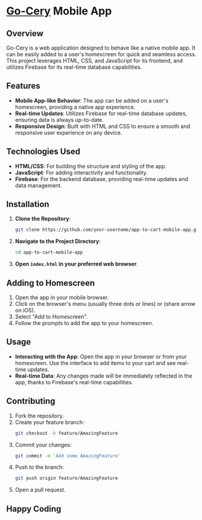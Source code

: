 # [Go-Cery](https://go-cery.netlify.app/) Mobile App

## Overview
Go-Cery is a web application designed to behave like a native mobile app. It can be easily added to a user's homescreen for quick and seamless access. This project leverages HTML, CSS, and JavaScript for its frontend, and utilizes Firebase for its real-time database capabilities.

## Features
- **Mobile App-like Behavior**: The app can be added on a user's homescreen, providing a native app experience.
- **Real-time Updates**: Utilizes Firebase for real-time database updates, ensuring data is always up-to-date.
- **Responsive Design**: Built with HTML and CSS to ensure a smooth and responsive user experience on any device.

## Technologies Used
- **HTML/CSS**: For building the structure and styling of the app.
- **JavaScript**: For adding interactivity and functionality.
- **Firebase**: For the backend database, providing real-time updates and data management.

## Installation
1. **Clone the Repository**:
    ```sh
    git clone https://github.com/your-username/app-to-cart-mobile-app.git
    ```
2. **Navigate to the Project Directory**:
    ```sh
    cd app-to-cart-mobile-app
    ```
3. **Open `index.html` in your preferred web browser**.

## Adding to Homescreen
1. Open the app in your mobile browser.
2. Click on the browser's menu (usually three dots or lines) or (share arrow on iOS).
3. Select "Add to Homescreen".
4. Follow the prompts to add the app to your homescreen.

## Usage
- **Interacting with the App**: Open the app in your browser or from your homescreen. Use the interface to add items to your cart and see real-time updates.
- **Real-time Data**: Any changes made will be immediately reflected in the app, thanks to Firebase's real-time capabilities.

## Contributing
1. Fork the repository.
2. Create your feature branch:
    ```sh
    git checkout -b feature/AmazingFeature
    ```
3. Commit your changes:
    ```sh
    git commit -m 'Add some AmazingFeature'
    ```
4. Push to the branch:
    ```sh
    git push origin feature/AmazingFeature
    ```
5. Open a pull request.


## Happy Coding
